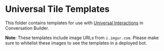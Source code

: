 # Universal Tile Templates

This folder contains templates for use with [Universal Interactions](https://developers.liveperson.com/conversation-builder-interactions-code.html) in Conversation Builder.

**Note**: These templates include image URLs from `i.imgur.com`. Please make sure to whitelist these images to see the templates in a deployed bot.
